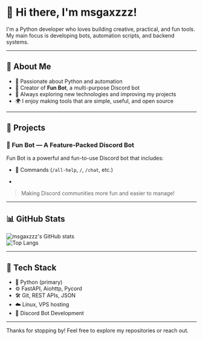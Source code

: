 # 👋 Hi there, I'm msgaxzzz!

I'm a Python developer who loves building creative, practical, and fun tools.  
My main focus is developing bots, automation scripts, and backend systems.

---

## 🚀 About Me

- 🐍 Passionate about Python and automation
- 🤖 Creator of **Fun Bot**, a multi-purpose Discord bot
- 🔧 Always exploring new technologies and improving my projects
- 🌍 I enjoy making tools that are simple, useful, and open source

---

## 📌 Projects

### 🎉 Fun Bot — A Feature-Packed Discord Bot  
Fun Bot is a powerful and fun-to-use Discord bot that includes:
- 🔨 Commands (`/all-help`, `/`, `/chat`, etc.)

- 
> Making Discord communities more fun and easier to manage!

---

## 📊 GitHub Stats

![msgaxzzz's GitHub stats](https://github-readme-stats.vercel.app/api?username=msgaxzzz&show_icons=true&theme=radical)  
![Top Langs](https://github-readme-stats.vercel.app/api/top-langs/?username=msgaxzzz&layout=compact&theme=radical)

---

## 🧰 Tech Stack

- 🐍 Python (primary)
- ⚙️ FastAPI, Aiohttp, Pycord
- 🛠️ Git, REST APIs, JSON
- ☁️ Linux, VPS hosting
- 💬 Discord Bot Development

---

Thanks for stopping by! Feel free to explore my repositories or reach out.
